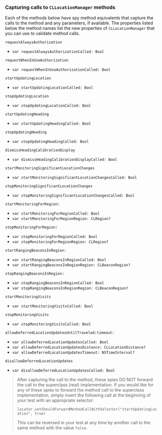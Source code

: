 ### Capturing calls to `CLLocationManager` methods

Each of the methods below have spy method equivalents that capture the calls to the method and any parameters, if available.  The properties listed below the method names list the new properties of `CLLocationManager` that you can use to validate method calls.

`requestAlwaysAuthorization`
- `var requestAlwaysAuthorizationCalled: Bool`

`requestWhenInUseAuthorization`
- `var requestWhenInUseAuthorizationCalled: Bool`

`startUpdatingLocation`
 - `var startUpdatingLocationCalled: Bool`

`stopUpdatingLocation`
- `var stopUpdatingLocationCalled: Bool`

`startUpdatingHeading`
- `var startUpdatingHeadingCalled: Bool`

`stopUpdatingHeading`
- `var stopUpdatingHeadingCalled: Bool`

`dismissHeadingCalibrationDisplay`
- `var dismissHeadingCalibrationDisplayCalled: Bool`

`startMonitoringSignificantLocationChanges`
- `var startMonitoringSignificantLocationChangesCalled: Bool`

`stopMonitoringSignificantLocationChanges`
- `var stopMonitoringSignificantLocationChangesCalled: Bool`

`startMonitoringForRegion:`
- `var startMonitoringForRegionCalled: Bool`
- `var startMonitoringForRegionRegion: CLRegion?`

`stopMonitoringForRegion:`
- `var stopMonitoringForRegionCalled: Bool`
- `var stopMonitoringForRegionRegion: CLRegion?`

`startRangingBeaconsInRegion:`
- `var startRangingBeaconsInRegionCalled: Bool`
- `var startRangingBeaconsInRegionRegion: CLBeaconRegion?`

`stopRangingBeaconsInRegion:`
- `var stopRangingBeaconsInRegionCalled: Bool`
- `var stopRangingBeaconsInRegionRegion: CLBeaconRegion?`

`startMonitoringVisits`
- `var startMonitoringVisitsCalled: Bool`

`stopMonitoringVisits`
- `var stopMonitoringVisitsCalled: Bool`

`allowDeferredLocationUpdatesUntilTraveled:timeout:`
- `var allowDeferredLocationUpdatesCalled: Bool`
- `var allowDeferredLocationUpdatesDistance: CLLocationDistance?`
- `var allowDeferredLocationUpdatesTimeout: NSTimeInterval?`

`disallowDeferredLocationUpdates`
- `var disallowDeferredLocationUpdatesCalled: Bool`


> After capturing the call to the method, these spies DO NOT forward the call to the superclass (real) implementation.  If you would like for any of these spies to forward the method call to the superclass implementation, simply insert the following call at the beginning of your test with an appropriate selector:
>
> `locator.setShouldForwardMethodCallWithSelector("startUpdatingLocation", true)`
>
> This can be reversed in your test at any time by another call to the same method with the value `false`.
